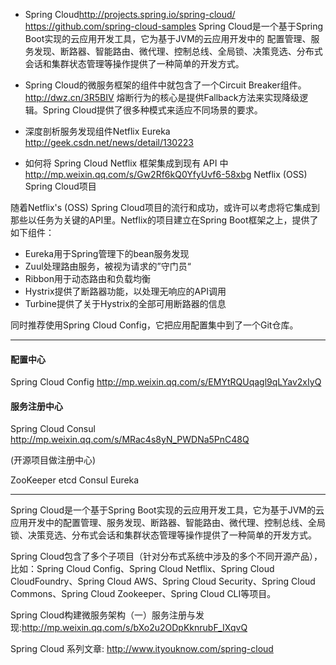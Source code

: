 + Spring Cloud<http://projects.spring.io/spring-cloud/>
<https://github.com/spring-cloud-samples>
Spring Cloud是一个基于Spring Boot实现的云应用开发工具，它为基于JVM的云应用开发中的
配置管理、服务发现、断路器、智能路由、微代理、控制总线、全局锁、决策竞选、分布式会话和集群状态管理等操作提供了一种简单的开发方式。


+ Spring Cloud的微服务框架的组件中就包含了一个Circuit Breaker组件。
<http://dwz.cn/3R5BIV>
熔断行为的核心是提供Fallback方法来实现降级逻辑。Spring Cloud提供了很多种模式来适应不同场景的要求。


+ 深度剖析服务发现组件Netflix Eureka
<http://geek.csdn.net/news/detail/130223>


+ 如何将 Spring Cloud Netflix 框架集成到现有 API 中
<http://mp.weixin.qq.com/s/Gw2Rf6kQ0YfyUvf6-58xbg>
Netflix (OSS) Spring Cloud项目

随着Netflix's (OSS) Spring Cloud项目的流行和成功，或许可以考虑将它集成到那些以任务为关键的API里。Netflix的项目建立在Spring Boot框架之上，提供了如下组件：
+ Eureka用于Spring管理下的bean服务发现
+ Zuul处理路由服务，被视为请求的”守门员“
+ Ribbon用于动态路由和负载均衡
+ Hystrix提供了断路器功能，以处理无响应的API调用
+ Turbine提供了关于Hystrix的全部可用断路器的信息

同时推荐使用Spring Cloud Config，它把应用配置集中到了一个Git仓库。

---


#### 配置中心
Spring Cloud Config
<http://mp.weixin.qq.com/s/EMYtRQUqagl9qLYav2xIyQ>

#### 服务注册中心
Spring Cloud Consul
<http://mp.weixin.qq.com/s/MRac4s8yN_PWDNa5PnC48Q>

(开源项目做注册中心)
 
ZooKeeper
etcd
Consul
Eureka


---
Spring Cloud是一个基于Spring Boot实现的云应用开发工具，它为基于JVM的云应用开发中的配置管理、服务发现、断路器、智能路由、微代理、控制总线、全局锁、决策竞选、分布式会话和集群状态管理等操作提供了一种简单的开发方式。

Spring Cloud包含了多个子项目（针对分布式系统中涉及的多个不同开源产品），比如：Spring Cloud Config、Spring Cloud Netflix、Spring Cloud CloudFoundry、Spring Cloud AWS、Spring Cloud Security、Spring Cloud Commons、Spring Cloud Zookeeper、Spring Cloud CLI等项目。

Spring Cloud构建微服务架构（一）服务注册与发现:<http://mp.weixin.qq.com/s/bXo2u2ODpKknrubF_IXqvQ>

Spring Cloud 系列文章: <http://www.ityouknow.com/spring-cloud>

